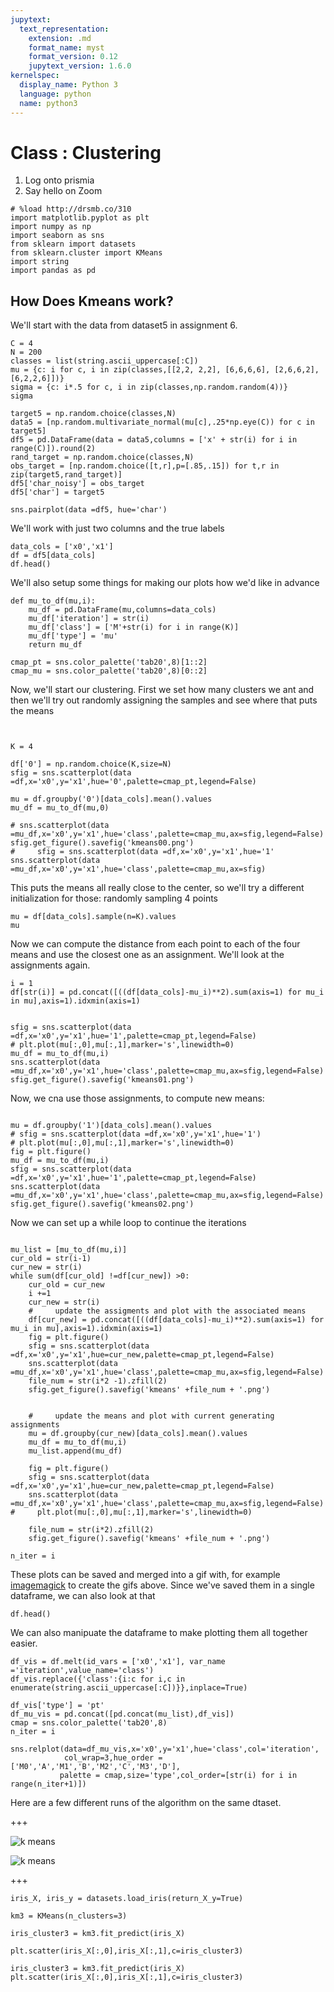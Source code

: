 ```yaml
---
jupytext:
  text_representation:
    extension: .md
    format_name: myst
    format_version: 0.12
    jupytext_version: 1.6.0
kernelspec:
  display_name: Python 3
  language: python
  name: python3
---
```


# Class : Clustering

1. Log onto prismia
1. Say hello on Zoom

```{code-cell} ipython3
# %load http://drsmb.co/310
import matplotlib.pyplot as plt
import numpy as np
import seaborn as sns
from sklearn import datasets
from sklearn.cluster import KMeans
import string
import pandas as pd
```

## How Does Kmeans work?


We'll start with the data from dataset5 in assignment 6. 

```{code-cell} ipython3
C = 4
N = 200
classes = list(string.ascii_uppercase[:C])
mu = {c: i for c, i in zip(classes,[[2,2, 2,2], [6,6,6,6], [2,6,6,2],[6,2,2,6]])}
sigma = {c: i*.5 for c, i in zip(classes,np.random.random(4))}
sigma

target5 = np.random.choice(classes,N)
data5 = [np.random.multivariate_normal(mu[c],.25*np.eye(C)) for c in target5]
df5 = pd.DataFrame(data = data5,columns = ['x' + str(i) for i in range(C)]).round(2)
rand_target = np.random.choice(classes,N)
obs_target = [np.random.choice([t,r],p=[.85,.15]) for t,r in zip(target5,rand_target)]
df5['char_noisy'] = obs_target
df5['char'] = target5

sns.pairplot(data =df5, hue='char')
```

We'll work with just two columns and the true labels

```{code-cell} ipython3
data_cols = ['x0','x1']
df = df5[data_cols]
df.head()
```

We'll also setup some things for making our plots how we'd like in advance

```{code-cell} ipython3
def mu_to_df(mu,i):
    mu_df = pd.DataFrame(mu,columns=data_cols)
    mu_df['iteration'] = str(i)
    mu_df['class'] = ['M'+str(i) for i in range(K)]
    mu_df['type'] = 'mu'
    return mu_df

cmap_pt = sns.color_palette('tab20',8)[1::2]
cmap_mu = sns.color_palette('tab20',8)[0::2]
```

Now, we'll start our clustering.  First we set how many clusters we ant and then we'll try out randomly assigning the samples and see where that puts the means

```{code-cell} ipython3


K = 4

df['0'] = np.random.choice(K,size=N)
sfig = sns.scatterplot(data =df,x='x0',y='x1',hue='0',palette=cmap_pt,legend=False)

mu = df.groupby('0')[data_cols].mean().values
mu_df = mu_to_df(mu,0)

# sns.scatterplot(data =mu_df,x='x0',y='x1',hue='class',palette=cmap_mu,ax=sfig,legend=False)
sfig.get_figure().savefig('kmeans00.png')
#     sfig = sns.scatterplot(data =df,x='x0',y='x1',hue='1'
sns.scatterplot(data =mu_df,x='x0',y='x1',hue='class',palette=cmap_mu,ax=sfig)
```

This puts the means all really close to the center, so we'll try a different initialization for those: randomly sampling 4 points

```{code-cell} ipython3
mu = df[data_cols].sample(n=K).values
mu
```

Now we can compute the distance from each point to each of the four means and use the closest one as an assignment. We'll look at the assignments again.

```{code-cell} ipython3
i = 1
df[str(i)] = pd.concat([((df[data_cols]-mu_i)**2).sum(axis=1) for mu_i in mu],axis=1).idxmin(axis=1)


sfig = sns.scatterplot(data =df,x='x0',y='x1',hue='1',palette=cmap_pt,legend=False)
# plt.plot(mu[:,0],mu[:,1],marker='s',linewidth=0)
mu_df = mu_to_df(mu,i)
sns.scatterplot(data =mu_df,x='x0',y='x1',hue='class',palette=cmap_mu,ax=sfig,legend=False)
sfig.get_figure().savefig('kmeans01.png')
```

Now, we cna use those assignments, to compute new means:

```{code-cell} ipython3

mu = df.groupby('1')[data_cols].mean().values
# sfig = sns.scatterplot(data =df,x='x0',y='x1',hue='1')
# plt.plot(mu[:,0],mu[:,1],marker='s',linewidth=0)
fig = plt.figure()
mu_df = mu_to_df(mu,i)
sfig = sns.scatterplot(data =df,x='x0',y='x1',hue='1',palette=cmap_pt,legend=False)
sns.scatterplot(data =mu_df,x='x0',y='x1',hue='class',palette=cmap_mu,ax=sfig,legend=False)
sfig.get_figure().savefig('kmeans02.png')
```

Now we can set up a while loop to continue the iterations

```{code-cell} ipython3

mu_list = [mu_to_df(mu,i)]
cur_old = str(i-1)
cur_new = str(i)
while sum(df[cur_old] !=df[cur_new]) >0:
    cur_old = cur_new
    i +=1
    cur_new = str(i)
    #     update the assigments and plot with the associated means
    df[cur_new] = pd.concat([((df[data_cols]-mu_i)**2).sum(axis=1) for mu_i in mu],axis=1).idxmin(axis=1)
    fig = plt.figure()
    sfig = sns.scatterplot(data =df,x='x0',y='x1',hue=cur_new,palette=cmap_pt,legend=False)
    sns.scatterplot(data =mu_df,x='x0',y='x1',hue='class',palette=cmap_mu,ax=sfig,legend=False)
    file_num = str(i*2 -1).zfill(2)
    sfig.get_figure().savefig('kmeans' +file_num + '.png')
    
    
    #     update the means and plot with current generating assignments
    mu = df.groupby(cur_new)[data_cols].mean().values
    mu_df = mu_to_df(mu,i)
    mu_list.append(mu_df)
    
    fig = plt.figure()
    sfig = sns.scatterplot(data =df,x='x0',y='x1',hue=cur_new,palette=cmap_pt,legend=False)
    sns.scatterplot(data =mu_df,x='x0',y='x1',hue='class',palette=cmap_mu,ax=sfig,legend=False)
#     plt.plot(mu[:,0],mu[:,1],marker='s',linewidth=0)

    file_num = str(i*2).zfill(2)
    sfig.get_figure().savefig('kmeans' +file_num + '.png')

n_iter = i
```

These plots can be saved and merged into a gif with, for example [imagemagick](https://imagemagick.org/script/download.php) to create the gifs above. Since we've saved them in a single dataframe, we can also look at that

```{code-cell} ipython3
df.head()
```

We can also manipuate the dataframe to make plotting them all together easier. 

```{code-cell} ipython3
df_vis = df.melt(id_vars = ['x0','x1'], var_name ='iteration',value_name='class')
df_vis.replace({'class':{i:c for i,c in enumerate(string.ascii_uppercase[:C])}},inplace=True)

df_vis['type'] = 'pt'
df_mu_vis = pd.concat([pd.concat(mu_list),df_vis])
cmap = sns.color_palette('tab20',8)
n_iter = i

sns.relplot(data=df_mu_vis,x='x0',y='x1',hue='class',col='iteration',
            col_wrap=3,hue_order = ['M0','A','M1','B','M2','C','M3','D'],
           palette = cmap,size='type',col_order=[str(i) for i in range(n_iter+1)])
```

Here are a few different runs of the algorithm on the same dtaset. 

+++

![k means](demo_kmeans1.gif)


![k means](demo_kmeans5.gif)

+++



```{code-cell} ipython3
iris_X, iris_y = datasets.load_iris(return_X_y=True)
```

```{code-cell} ipython3
km3 = KMeans(n_clusters=3)
```

```{code-cell} ipython3
iris_cluster3 = km3.fit_predict(iris_X)
```

```{code-cell} ipython3
plt.scatter(iris_X[:,0],iris_X[:,1],c=iris_cluster3)
```

```{code-cell} ipython3
iris_cluster3 = km3.fit_predict(iris_X)
plt.scatter(iris_X[:,0],iris_X[:,1],c=iris_cluster3)
```

```{code-cell} ipython3

```
